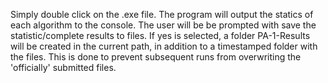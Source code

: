 Simply double click on the .exe file.  The program will output the statics of each algorithm to the console. The user will be be prompted with save the statistic/complete results to files.  If yes is selected, a folder PA-1-Results will be created in the current path, in addition to a timestamped folder with the files.  This is done to prevent subsequent runs from overwriting the 'officially' submitted files.